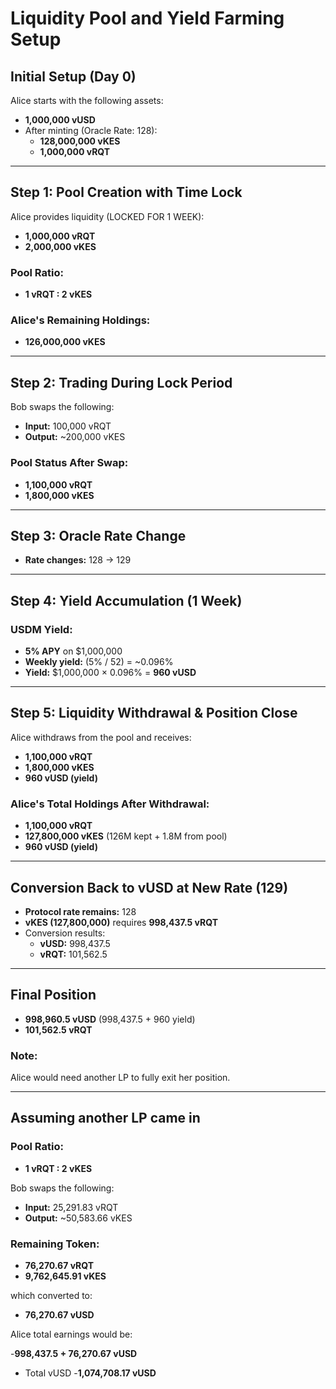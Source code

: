 # Liquidity Pool and Yield Farming Setup

## Initial Setup (Day 0)

Alice starts with the following assets:
- **1,000,000 vUSD**
- After minting (Oracle Rate: 128):
  - **128,000,000 vKES**
  - **1,000,000 vRQT**

---

## Step 1: Pool Creation with Time Lock

Alice provides liquidity (LOCKED FOR 1 WEEK):
- **1,000,000 vRQT**
- **2,000,000 vKES**

### Pool Ratio:
- **1 vRQT : 2 vKES**

### Alice's Remaining Holdings:
- **126,000,000 vKES**

---

## Step 2: Trading During Lock Period

Bob swaps the following:
- **Input:** 100,000 vRQT
- **Output:** ~200,000 vKES

### Pool Status After Swap:
- **1,100,000 vRQT**
- **1,800,000 vKES**

---

## Step 3: Oracle Rate Change

- **Rate changes:** 128 → 129

---

## Step 4: Yield Accumulation (1 Week)

### USDM Yield:
- **5% APY** on $1,000,000
- **Weekly yield:** (5% / 52) = ~0.096%
- **Yield:** $1,000,000 × 0.096% = **960 vUSD**

---

## Step 5: Liquidity Withdrawal & Position Close

Alice withdraws from the pool and receives:
- **1,100,000 vRQT**
- **1,800,000 vKES**
- **960 vUSD (yield)**

### Alice's Total Holdings After Withdrawal:
- **1,100,000 vRQT**
- **127,800,000 vKES** (126M kept + 1.8M from pool)
- **960 vUSD (yield)**

---

## Conversion Back to vUSD at New Rate (129)

- **Protocol rate remains:** 128
- **vKES (127,800,000)** requires **998,437.5 vRQT**
- Conversion results:
  - **vUSD:** 998,437.5
  - **vRQT:** 101,562.5

---

## Final Position

- **998,960.5 vUSD** (998,437.5 + 960 yield)
- **101,562.5 vRQT**

### Note:
Alice would need another LP to fully exit her position.

---

## Assuming another LP came in

### Pool Ratio:
- **1 vRQT : 2 vKES**

Bob swaps the following:
- **Input:** 25,291.83 vRQT
- **Output:** ~50,583.66 vKES

### Remaining Token:
- **76,270.67 vRQT**
- **9,762,645.91 vKES**

which converted to:
- **76,270.67 vUSD**

Alice total earnings would be:

-**998,437.5 + 76,270.67 vUSD**
- Total vUSD
-**1,074,708.17 vUSD**
